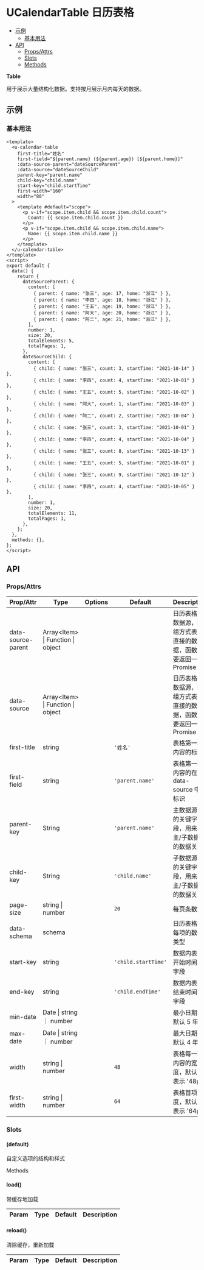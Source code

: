 <!-- 该 README.md 根据 api.yaml 和 docs/*.md 自动生成，为了方便在 GitHub 和 NPM 上查阅。如需修改，请查看源文件 -->

# UCalendarTable 日历表格

- [示例](#示例)
    - [基本用法](#基本用法)
- [API]()
    - [Props/Attrs](#propsattrs)
    - [Slots](#slots)
    - [Methods](#methods)

**Table**

用于展示大量结构化数据。支持按月展示月内每天的数据。

## 示例
### 基本用法

```vue
<template>
  <u-calendar-table
    first-title="姓名"
    first-field="${parent.name} (${parent.age}) [${parent.home}]"
    :data-source-parent="dateSourceParent"
    :data-source="dateSourceChild"
    parent-key="parent.name"
    child-key="child.name"
    start-key="child.startTime"
    first-width="160"
    width="88"
  >
    <template #default="scope">
      <p v-if="scope.item.child && scope.item.child.count">
        Count: {{ scope.item.child.count }}
      </p>
      <p v-if="scope.item.child && scope.item.child.name">
        Name: {{ scope.item.child.name }}
      </p>
    </template>
  </u-calendar-table>
</template>
<script>
export default {
  data() {
    return {
      dateSourceParent: {
        content: [
          { parent: { name: "张三", age: 17, home: "浙江" } },
          { parent: { name: "李四", age: 18, home: "浙江" } },
          { parent: { name: "王五", age: 19, home: "浙江" } },
          { parent: { name: "阿大", age: 20, home: "浙江" } },
          { parent: { name: "阿二", age: 21, home: "浙江" } },
        ],
        number: 1,
        size: 20,
        totalElements: 5,
        totalPages: 1,
      },
      dateSourceChild: {
        content: [
          { child: { name: "张三", count: 3, startTime: "2021-10-14" } },
          { child: { name: "李四", count: 4, startTime: "2021-10-01" } },
          { child: { name: "王五", count: 5, startTime: "2021-10-02" } },
          { child: { name: "阿大", count: 1, startTime: "2021-10-03" } },
          { child: { name: "阿二", count: 2, startTime: "2021-10-04" } },
          { child: { name: "张三", count: 3, startTime: "2021-10-01" } },
          { child: { name: "李四", count: 4, startTime: "2021-10-04" } },
          { child: { name: "张三", count: 8, startTime: "2021-10-13" } },
          { child: { name: "王五", count: 5, startTime: "2021-10-01" } },
          { child: { name: "张三", count: 9, startTime: "2021-10-12" } },
          { child: { name: "李四", count: 4, startTime: "2021-10-05" } },
        ],
        number: 1,
        size: 20,
        totalElements: 11,
        totalPages: 1,
      },
    };
  },
  methods: {},
};
</script>
```

## API
### Props/Attrs

| Prop/Attr | Type | Options | Default | Description |
| --------- | ---- | ------- | ------- | ----------- |
| data-source-parent | Array\<Item\> \| Function \| object |  |  | 日历表格主数据源，数组方式表示直接的数据，函数需要返回一个 Promise |
| data-source | Array\<Item\> \| Function \| object |  |  | 日历表格子数据源，数组方式表示直接的数据，函数需要返回一个 Promise |
| first-title | string |  | `'姓名'` | 表格第一项内容的标题 |
| first-field | string |  | `'parent.name'` | 表格第一项内容的在 data-source 中的标识 |
| parent-key | String |  | `'parent.name'` | 主数据源中的关键字段，用来将主/子数据源的数据关联 |
| child-key | String |  | `'child.name'` | 子数据源中的关键字段，用来将主/子数据源的数据关联 |
| page-size | string \| number |  | `20` | 每页条数 |
| data-schema | schema |  |  | 日历表格中每项的数据类型 |
| start-key | string |  | `'child.startTime'` | 数据内表示开始时间的字段 |
| end-key | string |  | `'child.endTime'` | 数据内表示结束时间的字段 |
| min-date | Date \| string ｜ number |  |  | 最小日期，默认 5 年前 |
| max-date | Date \| string ｜ number |  |  | 最大日期，默认 4 年后 |
| width | string \| number |  | `48` | 表格每一项内容的宽度，默认 48 表示 '48px' |
| first-width | string \| number |  | `64` | 表格首项宽度，默认 64 表示 '64px' |

### Slots

#### (default)

自定义选项的结构和样式

Methods

#### load()

带缓存地加载

| Param | Type | Default | Description |
| ----- | ---- | ------- | ----------- |

#### reload()

清除缓存，重新加载

| Param | Type | Default | Description |
| ----- | ---- | ------- | ----------- |

